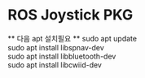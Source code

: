 # ROS Joystick PKG #

** 다음 apt 설치필요 **
sudo apt update  
sudo apt install libspnav-dev  
sudo apt install libbluetooth-dev  
sudo apt install libcwiid-dev  
